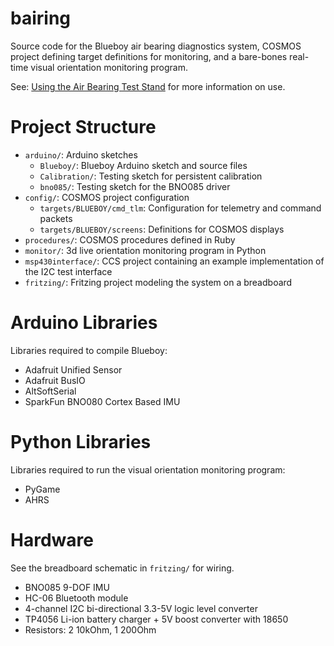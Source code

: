 
# bairing
Source code for the Blueboy air bearing diagnostics system, COSMOS project defining target definitions for monitoring, and a bare-bones real-time visual orientation monitoring program.

See: [Using the Air Bearing Test Stand](https://wiki.huskysat.org/wiki/index.php/Guide:_Using_the_Air_Bearing_Test_Stand) for more information on use.

# Project Structure
  - `arduino/`: Arduino sketches
    - `Blueboy/`: Blueboy Arduino sketch and source files
    - `Calibration/`: Testing sketch for persistent calibration
    - `bno085/`: Testing sketch for the BNO085 driver
  - `config/`: COSMOS project configuration
    - `targets/BLUEBOY/cmd_tlm`: Configuration for telemetry and command packets
    - `targets/BLUEBOY/screens`: Definitions for COSMOS displays
  - `procedures/`: COSMOS procedures defined in Ruby
  - `monitor/`: 3d live orientation monitoring program in Python
  - `msp430interface/`: CCS project containing an example implementation of the I2C test interface
  - `fritzing/`: Fritzing project modeling the system on a breadboard

# Arduino Libraries
Libraries required to compile Blueboy:
  - Adafruit Unified Sensor
  - Adafruit BusIO
  - AltSoftSerial
  - SparkFun BNO080 Cortex Based IMU
  
# Python Libraries
Libraries required to run the visual orientation monitoring program:
  - PyGame
  - AHRS

# Hardware
See the breadboard schematic in `fritzing/` for wiring.
  - BNO085 9-DOF IMU
  - HC-06 Bluetooth module
  - 4-channel I2C bi-directional 3.3-5V logic level converter
  - TP4056 Li-ion battery charger + 5V boost converter with 18650
  - Resistors: 2 10kOhm, 1 200Ohm
